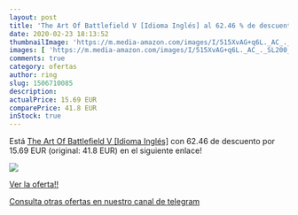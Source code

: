 ```yaml
---
layout: post
title: 'The Art Of Battlefield V [Idioma Inglés] al 62.46 % de descuento'
date: 2020-02-23 18:13:52
thumbnailImage: 'https://m.media-amazon.com/images/I/515XvAG+q6L._AC_._SL200_.jpg'
images: [ 'https://m.media-amazon.com/images/I/515XvAG+q6L._AC_._SL200_.jpg' ]
comments: true
category: ofertas
author: ring
slug: 1506710085
description:
actualPrice: 15.69 EUR
comparePrice: 41.8 EUR
inStock: true
---
```


Está [The Art Of Battlefield V [Idioma Inglés]](https://www.amazon.com/dp/1506710085/?tag=redken08-20) con 62.46 de descuento por 15.69 EUR (original: 41.8 EUR) en el siguiente enlace!

[![](https://m.media-amazon.com/images/I/515XvAG+q6L._AC_._SL200_.jpg)](https://www.amazon.com/dp/1506710085/?tag=redken08-20)

[Ver la oferta!!](https://www.amazon.com/dp/1506710085/?tag=redken08-20)

[Consulta otras ofertas en nuestro canal de telegram](https://t.me/s/ofertas25)
